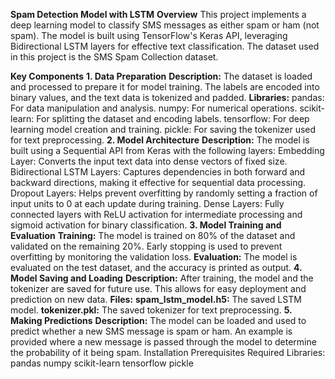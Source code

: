 **Spam Detection Model with LSTM**
**Overview**
This project implements a deep learning model to classify SMS messages as either spam or ham (not spam). The model is built using TensorFlow's Keras API, leveraging Bidirectional LSTM layers for effective text classification. The dataset used in this project is the SMS Spam Collection dataset.

**Key Components**
**1. Data Preparation**
**Description:** The dataset is loaded and processed to prepare it for model training. The labels are encoded into binary values, and the text data is tokenized and padded.
            **Libraries:**
            pandas: For data manipulation and analysis.
            numpy: For numerical operations.
            scikit-learn: For splitting the dataset and encoding labels.
            tensorflow: For deep learning model creation and training.
            pickle: For saving the tokenizer used for text preprocessing.
**2. Model Architecture**
**Description:** The model is built using a Sequential API from Keras with the following layers:
                 Embedding Layer: Converts the input text data into dense vectors of fixed size.
                 Bidirectional LSTM Layers: Captures dependencies in both forward and backward directions, making it effective for sequential data processing.
                 Dropout Layers: Helps prevent overfitting by randomly setting a fraction of input units to 0 at each update during training.
                 Dense Layers: Fully connected layers with ReLU activation for intermediate processing and sigmoid activation for binary classification.
**3. Model Training and Evaluation**
                **Training:** The model is trained on 80% of the dataset and validated on the remaining 20%. Early stopping is used to prevent overfitting by monitoring the validation loss.
                **Evaluation:** The model is evaluated on the test dataset, and the accuracy is printed as output.
**4. Model Saving and Loading**
**Description:** After training, the model and the tokenizer are saved for future use. This allows for easy deployment and prediction on new data.
        **Files:**
               **spam_lstm_model.h5:** The saved LSTM model.
               **tokenizer.pkl:** The saved tokenizer for text preprocessing.
**5. Making Predictions**
**Description:** The model can be loaded and used to predict whether a new SMS message is spam or ham. An example is provided where a new message is passed through the model to determine the probability of it being spam.
                Installation
                Prerequisites
                Required Libraries:
                pandas
                numpy
                scikit-learn
                tensorflow
                pickle
